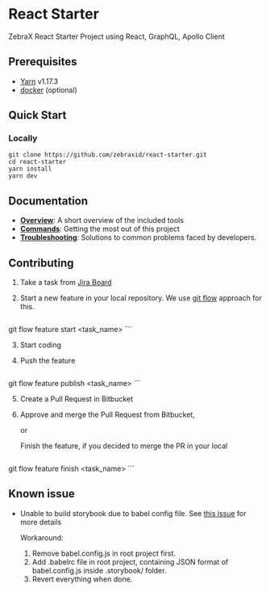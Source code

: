 # React Starter

ZebraX React Starter Project using React, GraphQL, Apollo Client

## Prerequisites

* [Yarn](https://yarnpkg.com/en/docs/install) v1.17.3
* [docker](https://docs.docker.com/install) (optional)

## Quick Start

### Locally

```
git clone https://github.com/zebraxid/react-starter.git
cd react-starter
yarn install
yarn dev
```

## Documentation

* [**Overview**](docs): A short overview of the included tools
* [**Commands**](docs/general/commands.md): Getting the most out of this project
* [**Troubleshooting**](docs/general/faq.md): Solutions to common problems faced by developers.

## Contributing

1. Take a task from [Jira Board](https://zebrax.atlassian.net/secure/RapidBoard.jspa?rapidView=48&projectKey=MTD)
2. Start a new feature in your local repository. We use [git flow](https://danielkummer.github.io/git-flow-cheatsheet/) approach for this.

    ```
git flow feature start <task_name>
    ```

3. Start coding
4. Push the feature

    ```
git flow feature publish <task_name>
    ```

5. Create a Pull Request in Bitbucket
6. Approve and merge the Pull Request from Bitbucket,

    or

    Finish the feature, if you decided to merge the PR in your local

    ```
git flow feature finish <task_name>
    ```

## Known issue

* Unable to build storybook due to babel config file. See [this issue](https://github.com/storybookjs/storybook/issues/6633) for more details

  Workaround:
  1. Remove babel.config.js in root project first.
  2. Add .babelrc file in root project, containing JSON format of babel.config.js inside .storybook/ folder.
  3. Revert everything when done.
